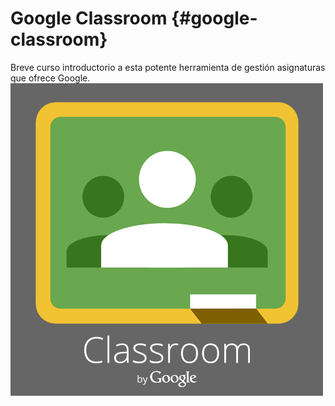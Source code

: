 # Google Classroom {#google-classroom}

Breve curso introductorio a esta potente herramienta de gestión asignaturas que ofrece Google.![](/assets/descarga.jpg)

